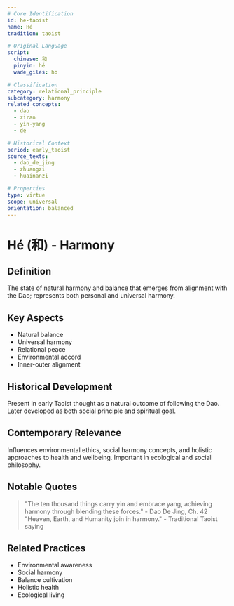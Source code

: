 ```yaml
---
# Core Identification
id: he-taoist
name: Hé
tradition: taoist

# Original Language
script:
  chinese: 和
  pinyin: hé
  wade_giles: ho

# Classification
category: relational_principle
subcategory: harmony
related_concepts:
  - dao
  - ziran
  - yin-yang
  - de

# Historical Context
period: early_taoist
source_texts:
  - dao_de_jing
  - zhuangzi
  - huainanzi

# Properties
type: virtue
scope: universal
orientation: balanced
---
```


# Hé (和) - Harmony

## Definition
The state of natural harmony and balance that emerges from alignment with the Dao; represents both personal and universal harmony.

## Key Aspects
- Natural balance
- Universal harmony
- Relational peace
- Environmental accord
- Inner-outer alignment

## Historical Development
Present in early Taoist thought as a natural outcome of following the Dao. Later developed as both social principle and spiritual goal.

## Contemporary Relevance
Influences environmental ethics, social harmony concepts, and holistic approaches to health and wellbeing. Important in ecological and social philosophy.

## Notable Quotes
> "The ten thousand things carry yin and embrace yang, achieving harmony through blending these forces." - Dao De Jing, Ch. 42
> "Heaven, Earth, and Humanity join in harmony." - Traditional Taoist saying

## Related Practices
- Environmental awareness
- Social harmony
- Balance cultivation
- Holistic health
- Ecological living